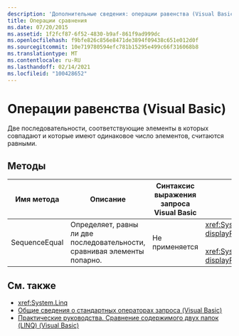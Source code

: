 ```yaml
---
description: 'Дополнительные сведения: операции равенства (Visual Basic)'
title: Операции сравнения
ms.date: 07/20/2015
ms.assetid: 1f2fcf87-6f52-4830-b9af-861f9ad999dc
ms.openlocfilehash: f9bfe826c856e8471de3894f09438c651e012d0f
ms.sourcegitcommit: 10e719780594efc781b15295e499c66f316068b8
ms.translationtype: MT
ms.contentlocale: ru-RU
ms.lasthandoff: 02/14/2021
ms.locfileid: "100428652"
---
```

# <a name="equality-operations-visual-basic"></a>Операции равенства (Visual Basic)

Две последовательности, соответствующие элементы в которых совпадают и которые имеют одинаковое число элементов, считаются равными.  
  
## <a name="methods"></a>Методы  
  
|Имя метода|Описание|Синтаксис выражения запроса Visual Basic|Дополнительные сведения|  
|-----------------|-----------------|------------------------------------------|----------------------|  
|SequenceEqual|Определяет, равны ли две последовательности, сравнивая элементы попарно.|Не применяется|<xref:System.Linq.Enumerable.SequenceEqual%2A?displayProperty=nameWithType><br /><br /> <xref:System.Linq.Queryable.SequenceEqual%2A?displayProperty=nameWithType>|  
  
## <a name="see-also"></a>См. также

- <xref:System.Linq>
- [Общие сведения о стандартных операторах запроса (Visual Basic)](standard-query-operators-overview.md)
- [Практические руководства. Сравнение содержимого двух папок (LINQ) (Visual Basic)](how-to-compare-the-contents-of-two-folders-linq.md)
